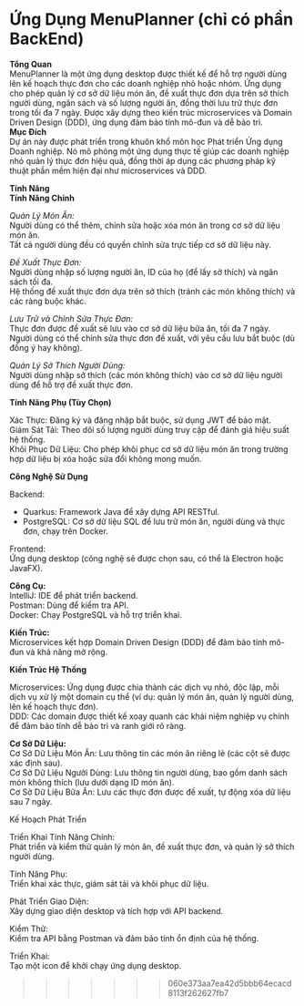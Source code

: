# Ứng Dụng MenuPlanner (chỉ có phần BackEnd)        

**Tổng Quan**                  
MenuPlanner là một ứng dụng desktop được thiết kế để hỗ trợ người dùng lên kế hoạch thực đơn cho các doanh nghiệp nhỏ hoặc nhóm. Ứng dụng cho phép quản lý cơ sở dữ liệu món ăn, đề xuất thực đơn dựa trên sở thích người dùng, ngân sách và số lượng người ăn, đồng thời lưu trữ thực đơn trong tối đa 7 ngày. Được xây dựng theo kiến trúc microservices và Domain Driven Design (DDD), ứng dụng đảm bảo tính mô-đun và dễ bảo trì.    
**Mục Đích**                
Dự án này được phát triển trong khuôn khổ môn học Phát triển Ứng dụng Doanh nghiệp. Nó mô phỏng một ứng dụng thực tế giúp các doanh nghiệp nhỏ quản lý thực đơn hiệu quả, đồng thời áp dụng các phương pháp kỹ thuật phần mềm hiện đại như microservices và DDD.            

**Tính Năng**        
**Tính Năng Chính**               

*Quản Lý Món Ăn:*            
Người dùng có thể thêm, chỉnh sửa hoặc xóa món ăn trong cơ sở dữ liệu món ăn.            
Tất cả người dùng đều có quyền chỉnh sửa trực tiếp cơ sở dữ liệu này.           
      

*Đề Xuất Thực Đơn:*      
Người dùng nhập số lượng người ăn, ID của họ (để lấy sở thích) và ngân sách tối đa.         
Hệ thống đề xuất thực đơn dựa trên sở thích (tránh các món không thích) và các ràng buộc khác.           


*Lưu Trữ và Chỉnh Sửa Thực Đơn:*         
Thực đơn được đề xuất sẽ lưu vào cơ sở dữ liệu bữa ăn, tối đa 7 ngày.           
Người dùng có thể chỉnh sửa thực đơn đề xuất, với yêu cầu lưu bắt buộc (dù đồng ý hay không).           


*Quản Lý Sở Thích Người Dùng:*          
Người dùng nhập sở thích (các món không thích) vào cơ sở dữ liệu người dùng để hỗ trợ đề xuất thực đơn.            



**Tính Năng Phụ (Tùy Chọn)**            

Xác Thực: Đăng ký và đăng nhập bắt buộc, sử dụng JWT để bảo mật.        
Giám Sát Tải: Theo dõi số lượng người dùng truy cập để đánh giá hiệu suất hệ thống.           
Khôi Phục Dữ Liệu: Cho phép khôi phục cơ sở dữ liệu món ăn trong trường hợp dữ liệu bị xóa hoặc sửa đổi không mong muốn.            
          
**Công Nghệ Sử Dụng**           

Backend:         
+ Quarkus: Framework Java để xây dựng API RESTful.      
+ PostgreSQL: Cơ sở dữ liệu SQL để lưu trữ món ăn, người dùng và thực đơn, chạy trên Docker.         

               
Frontend:         
Ứng dụng desktop (công nghệ sẽ được chọn sau, có thể là Electron hoặc JavaFX).        


**Công Cụ:**        
IntelliJ: IDE để phát triển backend.       
Postman: Dùng để kiểm tra API.       
Docker: Chạy PostgreSQL và hỗ trợ triển khai.        


**Kiến Trúc:**         
Microservices kết hợp Domain Driven Design (DDD) để đảm bảo tính mô-đun và khả năng mở rộng.          



**Kiến Trúc Hệ Thống**       

Microservices: Ứng dụng được chia thành các dịch vụ nhỏ, độc lập, mỗi dịch vụ xử lý một domain cụ thể (ví dụ: quản lý món ăn, quản lý người dùng, lên kế hoạch thực đơn).           
DDD: Các domain được thiết kế xoay quanh các khái niệm nghiệp vụ chính để đảm bảo tính dễ bảo trì và ranh giới rõ ràng.          
             
**Cơ Sở Dữ Liệu:**             
Cơ Sở Dữ Liệu Món Ăn: Lưu thông tin các món ăn riêng lẻ (các cột sẽ được xác định sau).          
Cơ Sở Dữ Liệu Người Dùng: Lưu thông tin người dùng, bao gồm danh sách món không thích (lưu dưới dạng ID món ăn).          
Cơ Sở Dữ Liệu Bữa Ăn: Lưu các thực đơn được đề xuất, tự động xóa dữ liệu sau 7 ngày.         
                
          

Kế Hoạch Phát Triển        

Triển Khai Tính Năng Chính:        
Phát triển và kiểm thử quản lý món ăn, đề xuất thực đơn, và quản lý sở thích người dùng.         


Tính Năng Phụ:          
Triển khai xác thực, giám sát tải và khôi phục dữ liệu.         


Phát Triển Giao Diện:        
Xây dựng giao diện desktop và tích hợp với API backend.         


Kiểm Thử:         
Kiểm tra API bằng Postman và đảm bảo tính ổn định của hệ thống.           

Triển Khai:           
Tạo một icon để khởi chạy ứng dụng desktop.         

>>>>>>> 060e373aa7ea42d5bbb64ecacd8113f262627fb7
